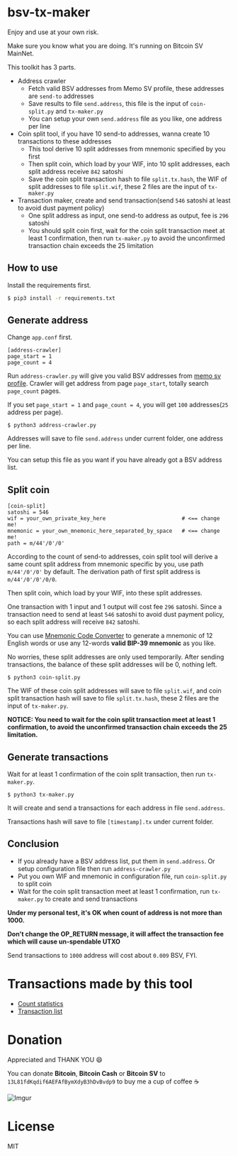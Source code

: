 # bsv-tx-maker

Enjoy and use at your own risk.

Make sure you know what you are doing. It's running on Bitcoin SV MainNet.

This toolkit has 3 parts.

- Address crawler
  - Fetch valid BSV addresses from Memo SV profile, these addresses are `send-to` addresses
  - Save results to file `send.address`, this file is the input of `coin-split.py` and `tx-maker.py`
  - You can setup your own `send.address` file as you like, one address per line
- Coin split tool, if you have 10 send-to addresses, wanna create 10 transactions to these addresses
  - This tool derive 10 split addresses from mnemonic specified by you first
  - Then split coin, which load by your WIF, into 10 split addresses, each split address receive `842` satoshi
  - Save the coin split transaction hash to file `split.tx.hash`, the WIF of split addresses to file `split.wif`, these 2 files are the input of `tx-maker.py`
- Transaction maker, create and send transaction(send `546` satoshi at least to avoid dust payment policy)
  - One split address as input, one send-to address as output, fee is `296` satoshi
  - You should split coin first, wait for the coin split transaction meet at least 1 confirmation, then run `tx-maker.py` to avoid the unconfirmed transaction chain exceeds the 25 limitation

## How to use

Install the requirements first.

```bash
$ pip3 install -r requirements.txt
```

## Generate address

Change `app.conf` first.

```
[address-crawler]
page_start = 1
page_count = 4
```

Run `address-crawler.py` will give you valid BSV addresses from [memo sv profile](https://memo.sv/profiles/most-actions). Crawler will get address from page `page_start`, totally search `page_count` pages.

If you set `page_start = 1` and `page_count = 4`, you will get `100` addresses(`25` address per page).

```
$ python3 address-crawler.py
```

Addresses will save to file `send.address` under current folder, one address per line.

You can setup this file as you want if you have already got a BSV address list.

## Split coin

```
[coin-split]
satoshi = 546
wif = your_own_private_key_here                        # <== change me!
mnemonic = your_own_mnemonic_here_separated_by_space   # <== change me!
path = m/44'/0'/0'
```

According to the count of send-to addresses, coin split tool will derive a same count split address from mnemonic specific by you, use path `m/44'/0'/0'` by default. The derivation path of first split address is `m/44'/0'/0'/0/0`.

Then split coin, which load by your WIF, into these split addresses.

One transaction with 1 input and 1 output will cost fee `296` satoshi. Since a transaction need to send at least `546` satoshi to avoid dust payment policy, so each split address will receive `842` satoshi.

You can use [Mnemonic Code Converter](https://iancoleman.io/bip39/) to generate a mnemonic of 12 English words or use any 12-words **valid BIP-39 mnemonic** as you like.

No worries, these split addresses are only used temporarily. After sending transactions, the balance of these split addresses will be 0, nothing left.

```
$ python3 coin-split.py
```

The WIF of these coin split addresses will save to file `split.wif`, and coin split transaction hash will save to file `split.tx.hash`, these 2 files are the input of `tx-maker.py`.

**NOTICE: You need to wait for the coin split transaction meet at least 1 confirmation, to avoid the unconfirmed transaction chain exceeds the 25 limitation.**

## Generate transactions

Wait for at least 1 confirmation of the coin split transaction, then run `tx-maker.py`.

```
$ python3 tx-maker.py
```

It will create and send a transactions for each address in file `send.address`.

Transactions hash will save to file `[timestamp].tx` under current folder.

## Conclusion

- If you already have a BSV address list, put them in `send.address`. Or setup configuration file then run `address-crawler.py`
- Put you own WIF and mnemonic in configuration file, run `coin-split.py` to split coin
- Wait for the coin split transaction meet at least 1 confirmation, run `tx-maker.py` to create and send transactions 

**Under my personal test, it's OK when count of address is not more than 1000.**

**Don't change the OP_RETURN message, it will affect the transaction fee which will cause un-spendable UTXO**

Send transactions to `1000` address will cost about `0.009` BSV, FYI.

# Transactions made by this tool

- [Count statistics](http://bit.ly/2U6B0Y9)
- [Transaction list](http://bit.ly/2U3s716)

# Donation

Appreciated and THANK YOU :smile:

You can donate **Bitcoin**, **Bitcoin Cash** or **Bitcoin SV** to `13L81fdKqdif6AEFAfBymXdyB3hDvBvdp9` to buy me a cup of coffee :coffee:

![Imgur](https://i.imgur.com/oowYIk6.png)

# License

MIT

